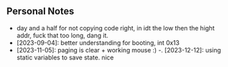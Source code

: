 ## Personal Notes
-   day and a half for not copying code right, in idt the low then the hight addr, fuck that too long, dang it.
-   [2023-09-04]: better understanding for booting, int 0x13 
-   [2023-11-05]: paging is clear + working mouse :) 
-.  [2023-12-12]: using static variables to save state. nice